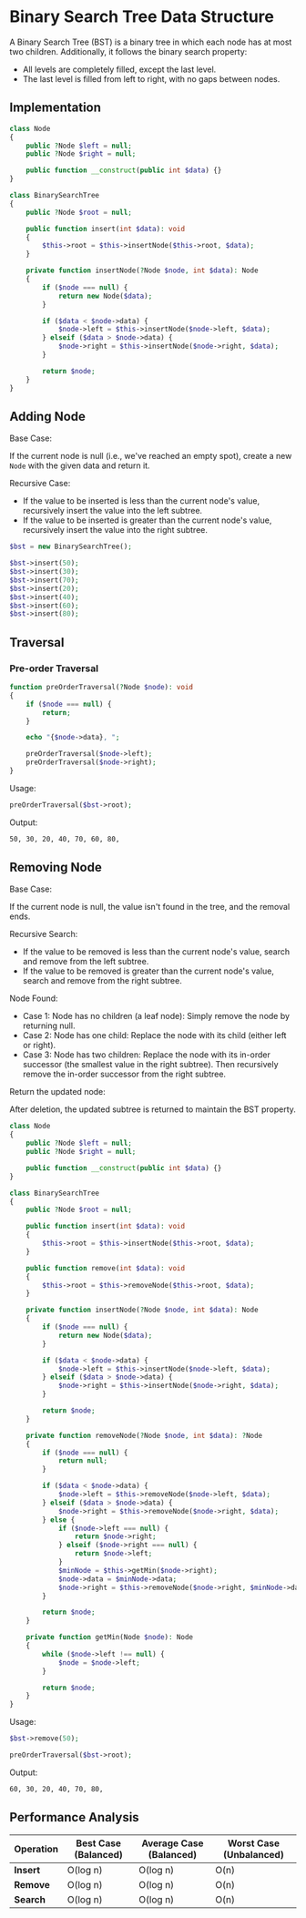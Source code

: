 # Binary Search Tree Data Structure
A Binary Search Tree (BST) is a binary tree in which each node has at most two children. Additionally, it follows the binary search property:

- All levels are completely filled, except the last level.
- The last level is filled from left to right, with no gaps between nodes.

## Implementation
```php
class Node
{
    public ?Node $left = null;
    public ?Node $right = null;

    public function __construct(public int $data) {}
}

class BinarySearchTree
{
    public ?Node $root = null;

    public function insert(int $data): void
    {
        $this->root = $this->insertNode($this->root, $data);
    }

    private function insertNode(?Node $node, int $data): Node
    {
        if ($node === null) {
            return new Node($data);
        }

        if ($data < $node->data) {
            $node->left = $this->insertNode($node->left, $data);
        } elseif ($data > $node->data) {
            $node->right = $this->insertNode($node->right, $data);
        }

        return $node;
    }
}
```

## Adding Node
Base Case:

If the current node is null (i.e., we've reached an empty spot), create a new `Node` with the given data and return it.

Recursive Case:

- If the value to be inserted is less than the current node's value, recursively insert the value into the left subtree.
- If the value to be inserted is greater than the current node's value, recursively insert the value into the right subtree.

```php
$bst = new BinarySearchTree();

$bst->insert(50);
$bst->insert(30);
$bst->insert(70);
$bst->insert(20);
$bst->insert(40);
$bst->insert(60);
$bst->insert(80);
```

## Traversal
### Pre-order Traversal
```php
function preOrderTraversal(?Node $node): void
{
    if ($node === null) {
        return;
    }

    echo "{$node->data}, ";

    preOrderTraversal($node->left);
    preOrderTraversal($node->right);
}
```

Usage:
```php
preOrderTraversal($bst->root);
```

Output:
```txt
50, 30, 20, 40, 70, 60, 80,
```

## Removing Node
Base Case:

If the current node is null, the value isn't found in the tree, and the removal ends.

Recursive Search:

- If the value to be removed is less than the current node's value, search and remove from the left subtree.
- If the value to be removed is greater than the current node's value, search and remove from the right subtree.

Node Found:

- Case 1: Node has no children (a leaf node): Simply remove the node by returning null.
- Case 2: Node has one child: Replace the node with its child (either left or right).
- Case 3: Node has two children: Replace the node with its in-order successor (the smallest value in the right subtree). Then recursively remove the in-order successor from the right subtree.

Return the updated node:

After deletion, the updated subtree is returned to maintain the BST property.

```php
class Node
{
    public ?Node $left = null;
    public ?Node $right = null;

    public function __construct(public int $data) {}
}

class BinarySearchTree
{
    public ?Node $root = null;

    public function insert(int $data): void
    {
        $this->root = $this->insertNode($this->root, $data);
    }

    public function remove(int $data): void
    {
        $this->root = $this->removeNode($this->root, $data);
    }

    private function insertNode(?Node $node, int $data): Node
    {
        if ($node === null) {
            return new Node($data);
        }

        if ($data < $node->data) {
            $node->left = $this->insertNode($node->left, $data);
        } elseif ($data > $node->data) {
            $node->right = $this->insertNode($node->right, $data);
        }

        return $node;
    }

    private function removeNode(?Node $node, int $data): ?Node
    {
        if ($node === null) {
            return null;
        }

        if ($data < $node->data) {
            $node->left = $this->removeNode($node->left, $data);
        } elseif ($data > $node->data) {
            $node->right = $this->removeNode($node->right, $data);
        } else {
            if ($node->left === null) {
                return $node->right;
            } elseif ($node->right === null) {
                return $node->left;
            }
            $minNode = $this->getMin($node->right);
            $node->data = $minNode->data;
            $node->right = $this->removeNode($node->right, $minNode->data);
        }

        return $node;
    }

    private function getMin(Node $node): Node
    {
        while ($node->left !== null) {
            $node = $node->left;
        }

        return $node;
    }
}
```

Usage:
```php
$bst->remove(50);

preOrderTraversal($bst->root);
```

Output:
```txt
60, 30, 20, 40, 70, 80,
```

## Performance Analysis
| Operation  | Best Case (Balanced) | Average Case (Balanced) | Worst Case (Unbalanced) |
| ---------- | -------------------- | ----------------------- | ----------------------- |
| **Insert** | O(log n)             | O(log n)                | O(n)                    |
| **Remove** | O(log n)             | O(log n)                | O(n)                    |
| **Search** | O(log n)             | O(log n)                | O(n)                    |
